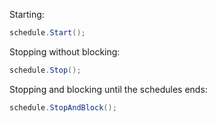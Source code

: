 Starting:

```cs
schedule.Start();
```

Stopping without blocking:

```cs
schedule.Stop();
```

Stopping and blocking until the schedules ends:

```cs
schedule.StopAndBlock();
```

